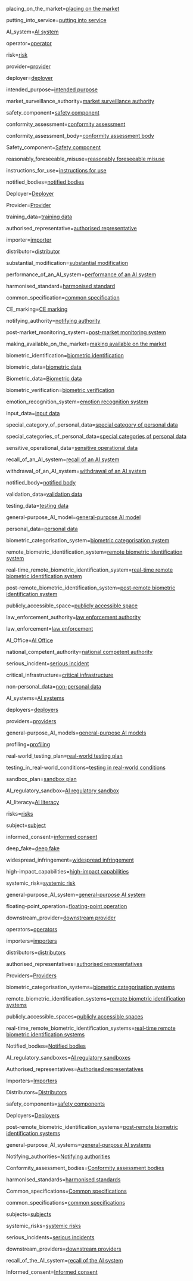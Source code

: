 placing_on_the_market=<a class='definedterm' href='{!!!}DefT.placing_on_the_market'>placing on the market</a>

putting_into_service=<a class='definedterm' href='{!!!}DefT.putting_into_service'>putting into service</a>

AI_system=<a class='definedterm' href='{!!!}DefT.AI_system'>AI system</a>

operator=<a class='definedterm' href='{!!!}DefT.operator'>operator</a>

risk=<a class='definedterm' href='{!!!}DefT.risk'>risk</a>

provider=<a class='definedterm' href='{!!!}DefT.provider'>provider</a>

deployer=<a class='definedterm' href='{!!!}DefT.deployer'>deployer</a>

intended_purpose=<a class='definedterm' href='{!!!}DefT.intended_purpose'>intended purpose</a>

market_surveillance_authority=<a class='definedterm' href='{!!!}DefT.market_surveillance_authority'>market surveillance authority</a>

safety_component=<a class='definedterm' href='{!!!}DefT.safety_component'>safety component</a>

conformity_assessment=<a class='definedterm' href='{!!!}DefT.conformity_assessment'>conformity assessment</a>

conformity_assessment_body=<a class='definedterm' href='{!!!}DefT.conformity_assessment_body'>conformity assessment body</a>

Safety_component=<a class='definedterm' href='{!!!}DefT.Safety_component'>Safety component</a>

reasonably_foreseeable_misuse=<a class='definedterm' href='{!!!}DefT.reasonably_foreseeable_misuse'>reasonably foreseeable misuse</a>

instructions_for_use=<a class='definedterm' href='{!!!}DefT.instructions_for_use'>instructions for use</a>

notified_bodies=<a class='definedterm' href='{!!!}DefT.notified_bodies'>notified bodies</a>

Deployer=<a class='definedterm' href='{!!!}DefT.Deployer'>Deployer</a>

Provider=<a class='definedterm' href='{!!!}DefT.Provider'>Provider</a>

training_data=<a class='definedterm' href='{!!!}DefT.training_data'>training data</a>

authorised_representative=<a class='definedterm' href='{!!!}DefT.authorised_representative'>authorised representative</a>

importer=<a class='definedterm' href='{!!!}DefT.importer'>importer</a>

distributor=<a class='definedterm' href='{!!!}DefT.distributor'>distributor</a>

substantial_modification=<a class='definedterm' href='{!!!}DefT.substantial_modification'>substantial modification</a>

performance_of_an_AI_system=<a class='definedterm' href='{!!!}DefT.performance_of_an_AI_system'>performance of an AI system</a>

harmonised_standard=<a class='definedterm' href='{!!!}DefT.harmonised_standard'>harmonised standard</a>

common_specification=<a class='definedterm' href='{!!!}DefT.common_specification'>common specification</a>

CE_marking=<a class='definedterm' href='{!!!}DefT.CE_marking'>CE marking</a>

notifying_authority=<a class='definedterm' href='{!!!}DefT.notifying_authority'>notifying authority</a>

post-market_monitoring_system=<a class='definedterm' href='{!!!}DefT.post-market_monitoring_system'>post-market monitoring system</a>

making_available_on_the_market=<a class='definedterm' href='{!!!}DefT.making_available_on_the_market'>making available on the market</a>

biometric_identification=<a class='definedterm' href='{!!!}DefT.biometric_identification'>biometric identification</a>

biometric_data=<a class='definedterm' href='{!!!}DefT.biometric_data'>biometric data</a>

Biometric_data=<a class='definedterm' href='{!!!}DefT.Biometric_data'>Biometric data</a>

biometric_verification=<a class='definedterm' href='{!!!}DefT.biometric_verification'>biometric verification</a>

emotion_recognition_system=<a class='definedterm' href='{!!!}DefT.emotion_recognition_system'>emotion recognition system</a>

input_data=<a class='definedterm' href='{!!!}DefT.input_data'>input data</a>

special_category_of_personal_data=<a class='definedterm' href='{!!!}DefT.special_category_of_personal_data'>special category of personal data</a>

special_categories_of_personal_data=<a class='definedterm' href='{!!!}DefT.special_categories_of_personal_data'>special categories of personal data</a>

sensitive_operational_data=<a class='definedterm' href='{!!!}DefT.sensitive_operational_data'>sensitive operational data</a>

recall_of_an_AI_system=<a class='definedterm' href='{!!!}DefT.recall_of_an_AI_system'>recall of an AI system</a>

withdrawal_of_an_AI_system=<a class='definedterm' href='{!!!}DefT.withdrawal_of_an_AI_system'>withdrawal of an AI system</a>

notified_body=<a class='definedterm' href='{!!!}DefT.notified_body'>notified body</a>

validation_data=<a class='definedterm' href='{!!!}DefT.validation_data'>validation data</a>

testing_data=<a class='definedterm' href='{!!!}DefT.testing_data'>testing data</a>

general-purpose_AI_model=<a class='definedterm' href='{!!!}DefT.general-purpose_AI_model'>general-purpose AI model</a>

personal_data=<a class='definedterm' href='{!!!}DefT.personal_data'>personal data</a>

biometric_categorisation_system=<a class='definedterm' href='{!!!}DefT.biometric_categorisation_system'>biometric categorisation system</a>

remote_biometric_identification_system=<a class='definedterm' href='{!!!}DefT.remote_biometric_identification_system'>remote biometric identification system</a>

real-time_remote_biometric_identification_system=<a class='definedterm' href='{!!!}DefT.real-time_remote_biometric_identification_system'>real-time remote biometric identification system</a>

post-remote_biometric_identification_system=<a class='definedterm' href='{!!!}DefT.post-remote_biometric_identification_system'>post-remote biometric identification system</a>

publicly_accessible_space=<a class='definedterm' href='{!!!}DefT.publicly_accessible_space'>publicly accessible space</a>

law_enforcement_authority=<a class='definedterm' href='{!!!}DefT.law_enforcement_authority'>law enforcement authority</a>

law_enforcement=<a class='definedterm' href='{!!!}DefT.law_enforcement'>law enforcement</a>

AI_Office=<a class='definedterm' href='{!!!}DefT.AI_Office'>AI Office</a>

national_competent_authority=<a class='definedterm' href='{!!!}DefT.national_competent_authority'>national competent authority</a>

serious_incident=<a class='definedterm' href='{!!!}DefT.serious_incident'>serious incident</a>

critical_infrastructure=<a class='definedterm' href='{!!!}DefT.critical_infrastructure'>critical infrastructure</a>

non-personal_data=<a class='definedterm' href='{!!!}DefT.non-personal_data'>non-personal data</a>

AI_systems=<a class='definedterm' href='{!!!}DefT.AI_system'>AI systems</a>

deployers=<a class='definedterm' href='{!!!}DefT.deployer'>deployers</a>

providers=<a class='definedterm' href='{!!!}DefT.provider'>providers</a>

general-purpose_AI_models=<a class='definedterm' href='{!!!}DefT.general-purpose_AI_model'>general-purpose AI models</a>

profiling=<a class='definedterm' href='{!!!}DefT.profiling'>profiling</a>

real-world_testing_plan=<a class='definedterm' href='{!!!}DefT.real-world_testing_plan'>real-world testing plan</a>

testing_in_real-world_conditions=<a class='definedterm' href='{!!!}DefT.testing_in_real-world_conditions'>testing in real-world conditions</a>

sandbox_plan=<a class='definedterm' href='{!!!}DefT.sandbox_plan'>sandbox plan</a>

AI_regulatory_sandbox=<a class='definedterm' href='{!!!}DefT.AI_regulatory_sandbox'>AI regulatory sandbox</a>

AI_literacy=<a class='definedterm' href='{!!!}DefT.AI_literacy'>AI literacy</a>

risks=<a class='definedterm' href='{!!!}DefT.risk'>risks</a>

subject=<a class='definedterm' href='{!!!}DefT.subject'>subject</a>

informed_consent=<a class='definedterm' href='{!!!}DefT.informed_consent'>informed consent</a>

deep_fake=<a class='definedterm' href='{!!!}DefT.deep_fake'>deep fake</a>

widespread_infringement=<a class='definedterm' href='{!!!}DefT.widespread_infringement'>widespread infringement</a>

high-impact_capabilities=<a class='definedterm' href='{!!!}DefT.high-impact_capabilities'>high-impact capabilities</a>

systemic_risk=<a class='definedterm' href='{!!!}DefT.systemic_risk'>systemic risk</a>

general-purpose_AI_system=<a class='definedterm' href='{!!!}DefT.general-purpose_AI_system'>general-purpose AI system</a>

floating-point_operation=<a class='definedterm' href='{!!!}DefT.floating-point_operation'>floating-point operation</a>

downstream_provider=<a class='definedterm' href='{!!!}DefT.downstream_provider'>downstream provider</a>


operators=<a class='definedterm' href='{!!!}DefT.operator'>operators</a>

importers=<a class='definedterm' href='{!!!}DefT.importer'>importers</a>

distributors=<a class='definedterm' href='{!!!}DefT.distributor'>distributors</a>

authorised_representatives=<a class='definedterm' href='{!!!}DefT.authorised_representative'>authorised representatives</a>

Providers=<a class='definedterm' href='{!!!}DefT.provider'>Providers</a>

biometric_categorisation_systems=<a class='definedterm' href='{!!!}DefT.biometric_categorisation_system'>biometric categorisation systems</a>

remote_biometric_identification_systems=<a class='definedterm' href='{!!!}DefT.remote_biometric_identification_system'>remote biometric identification systems</a>

publicly_accessible_spaces=<a class='definedterm' href='{!!!}DefT.publicly_accessible_space'>publicly accessible spaces</a>

real-time_remote_biometric_identification_systems=<a class='definedterm' href='{!!!}DefT.real-time_remote_biometric_identification_system'>real-time remote biometric identification systems</a>


Notified_bodies=<a class='definedterm' href='{!!!}DefT.notified_body'>Notified bodies</a>

AI_regulatory_sandboxes=<a class='definedterm' href='{!!!}DefT.AI_regulatory_sandbox'>AI regulatory sandboxes</a>

Authorised_representatives=<a class='definedterm' href='{!!!}DefT.authorised_representative'>Authorised representatives</a>

Importers=<a class='definedterm' href='{!!!}DefT.importer'>Importers</a>

Distributors=<a class='definedterm' href='{!!!}DefT.distributor'>Distributors</a>

safety_components=<a class='definedterm' href='{!!!}DefT.safety_component'>safety components</a>

Deployers=<a class='definedterm' href='{!!!}DefT.Deployers'>Deployers</a>

post-remote_biometric_identification_systems=<a class='definedterm' href='{!!!}DefT.post-remote_biometric_identification_system'>post-remote biometric identification systems</a>

general-purpose_AI_systems=<a class='definedterm' href='{!!!}DefT.general-purpose_AI_system'>general-purpose AI systems</a>

Notifying_authorities=<a class='definedterm' href='{!!!}DefT.Notifying_authority'>Notifying authorities</a>

Conformity_assessment_bodies=<a class='definedterm' href='{!!!}DefT.Conformity_assessment_body'>Conformity assessment bodies</a>

harmonised_standards=<a class='definedterm' href='{!!!}DefT.harmonised_standard'>harmonised standards</a>

Common_specifications=<a class='definedterm' href='{!!!}DefT.Common_specification'>Common specifications</a>

common_specifications=<a class='definedterm' href='{!!!}DefT.common_specification'>common specifications</a>


subjects=<a class='definedterm' href='{!!!}DefT.subject'>subjects</a>

systemic_risks=<a class='definedterm' href='{!!!}DefT.systemic_risk'>systemic risks</a>

serious_incidents=<a class='definedterm' href='{!!!}DefT.serious_incident'>serious incidents</a>

downstream_providers=<a class='definedterm' href='{!!!}DefT.downstream_provider'>downstream providers</a>

recall_of_the_AI_system=<a class='definedterm' href='{!!!}DefT.recall_of_an_AI_system'>recall of the AI system</a>

Informed_consent=<a class='definedterm' href='{!!!}DefT.informed_consent'>Informed consent</a>
